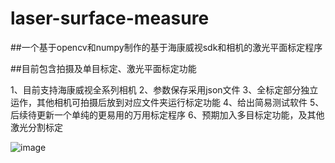 # laser-surface-measure

##一个基于opencv和numpy制作的基于海康威视sdk和相机的激光平面标定程序

##目前包含拍摄及单目标定、激光平面标定功能

1、目前支持海康威视全系列相机
2、参数保存采用json文件
3、全标定部分独立运作，其他相机可拍摄后放到对应文件夹运行标定功能
4、给出简易测试软件
5、后续待更新一个单纯的更易用的万用标定程序
6、预期加入多目标定功能，及其他激光分割标定

![image](https://github.com/user-attachments/assets/3bddea12-6f46-4a0b-8583-bc3240736b06)
